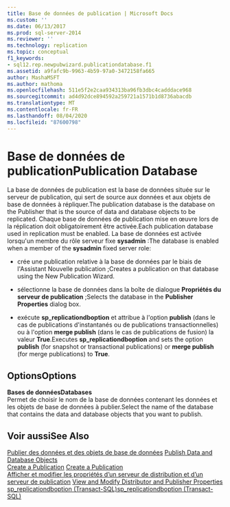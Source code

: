 ```yaml
---
title: Base de données de publication | Microsoft Docs
ms.custom: ''
ms.date: 06/13/2017
ms.prod: sql-server-2014
ms.reviewer: ''
ms.technology: replication
ms.topic: conceptual
f1_keywords:
- sql12.rep.newpubwizard.publicationdatabase.f1
ms.assetid: a9fafc9b-9963-4b59-97a0-3472158fa665
author: MashaMSFT
ms.author: mathoma
ms.openlocfilehash: 511e5f2e2caa934313ba96fb3dbc4cadddace968
ms.sourcegitcommit: ad4d92dce894592a259721a1571b1d8736abacdb
ms.translationtype: MT
ms.contentlocale: fr-FR
ms.lasthandoff: 08/04/2020
ms.locfileid: "87600798"
---
```

# <a name="publication-database"></a><span data-ttu-id="f5a3d-102">Base de données de publication</span><span class="sxs-lookup"><span data-stu-id="f5a3d-102">Publication Database</span></span>
  <span data-ttu-id="f5a3d-103">La base de données de publication est la base de données située sur le serveur de publication, qui sert de source aux données et aux objets de base de données à répliquer.</span><span class="sxs-lookup"><span data-stu-id="f5a3d-103">The publication database is the database on the Publisher that is the source of data and database objects to be replicated.</span></span> <span data-ttu-id="f5a3d-104">Chaque base de données de publication mise en œuvre lors de la réplication doit obligatoirement être activée.</span><span class="sxs-lookup"><span data-stu-id="f5a3d-104">Each publication database used in replication must be enabled.</span></span> <span data-ttu-id="f5a3d-105">La base de données est activée lorsqu'un membre du rôle serveur fixe **sysadmin** :</span><span class="sxs-lookup"><span data-stu-id="f5a3d-105">The database is enabled when a member of the **sysadmin** fixed server role:</span></span>  
  
-   <span data-ttu-id="f5a3d-106">crée une publication relative à la base de données par le biais de l'Assistant Nouvelle publication ;</span><span class="sxs-lookup"><span data-stu-id="f5a3d-106">Creates a publication on that database using the New Publication Wizard.</span></span>  
  
-   <span data-ttu-id="f5a3d-107">sélectionne la base de données dans la boîte de dialogue **Propriétés du serveur de publication** ;</span><span class="sxs-lookup"><span data-stu-id="f5a3d-107">Selects the database in the **Publisher Properties** dialog box.</span></span>  
  
-   <span data-ttu-id="f5a3d-108">exécute **sp_replicationdboption** et attribue à l'option **publish** (dans le cas de publications d'instantanés ou de publications transactionnelles) ou à l'option **merge publish** (dans le cas de publications de fusion) la valeur **True**.</span><span class="sxs-lookup"><span data-stu-id="f5a3d-108">Executes **sp_replicationdboption** and sets the option **publish** (for snapshot or transactional publications) or **merge publish** (for merge publications) to **True**.</span></span>  
  
## <a name="options"></a><span data-ttu-id="f5a3d-109">Options</span><span class="sxs-lookup"><span data-stu-id="f5a3d-109">Options</span></span>  
 <span data-ttu-id="f5a3d-110">**Bases de données**</span><span class="sxs-lookup"><span data-stu-id="f5a3d-110">**Databases**</span></span>  
 <span data-ttu-id="f5a3d-111">Permet de choisir le nom de la base de données contenant les données et les objets de base de données à publier.</span><span class="sxs-lookup"><span data-stu-id="f5a3d-111">Select the name of the database that contains the data and database objects that you want to publish.</span></span>  
  
## <a name="see-also"></a><span data-ttu-id="f5a3d-112">Voir aussi</span><span class="sxs-lookup"><span data-stu-id="f5a3d-112">See Also</span></span>  
 <span data-ttu-id="f5a3d-113">[Publier des données et des objets de base de données](publish/publish-data-and-database-objects.md) </span><span class="sxs-lookup"><span data-stu-id="f5a3d-113">[Publish Data and Database Objects](publish/publish-data-and-database-objects.md) </span></span>  
 <span data-ttu-id="f5a3d-114">[Create a Publication](publish/create-a-publication.md) </span><span class="sxs-lookup"><span data-stu-id="f5a3d-114">[Create a Publication](publish/create-a-publication.md) </span></span>  
 <span data-ttu-id="f5a3d-115">[Afficher et modifier les propriétés d’un serveur de distribution et d’un serveur de publication](view-and-modify-distributor-and-publisher-properties.md) </span><span class="sxs-lookup"><span data-stu-id="f5a3d-115">[View and Modify Distributor and Publisher Properties](view-and-modify-distributor-and-publisher-properties.md) </span></span>  
 [<span data-ttu-id="f5a3d-116">sp_replicationdboption &#40;Transact-SQL&#41;</span><span class="sxs-lookup"><span data-stu-id="f5a3d-116">sp_replicationdboption &#40;Transact-SQL&#41;</span></span>](/sql/relational-databases/system-stored-procedures/sp-replicationdboption-transact-sql)  
  
  
